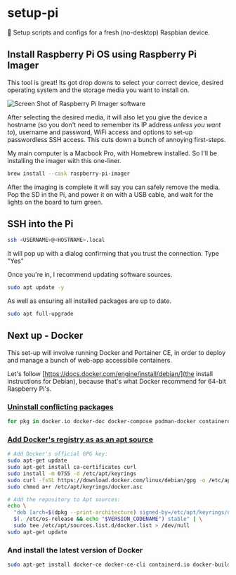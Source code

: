 # setup-pi
🍇 Setup scripts and configs for a fresh (no-desktop) Raspbian device.

## Install Raspberry Pi OS using Raspberry Pi Imager

This tool is great! Its got drop downs to select your correct device, desired operating system and the storage media you want to install on. 

![Screen Shot of Raspberry Pi Imager software](https://github.com/miclgael/setup-pi/assets/4301358/8a5710d0-6b06-451a-9949-3904f7cefd5f)

After selecting the desired media, it will also let you give the device a hostname (so you don't need to remember its IP address _unless you want to_), username and password, WiFi access and options to set-up passwordless SSH access. This cuts down a bunch of annoying first-steps. 

My main computer is a Macbook Pro, with Homebrew installed. So I'll be installing the imager with this one-liner.

```bash
brew install --cask raspberry-pi-imager
```

After the imaging is complete it will say you can safely remove the media. Pop the SD in the Pi, and power it on with a USB cable, and wait for the lights on the board to turn green.

## SSH into the Pi

```bash
ssh <USERNAME>@<HOSTNAME>.local
```

It will pop up with a dialog confirming that you trust the connection. Type "Yes"

Once you're in, I recommend updating software sources. 

```bash
sudo apt update -y 
```

As well as ensuring all installed packages are up to date.

```bash
sudo apt full-upgrade
```

## Next up - Docker

This set-up will involve running Docker and Portainer CE, in order to deploy and manage a bunch of web-app accessibile containers. 

Let's follow [https://docs.docker.com/engine/install/debian/](the install instructions for Debian), because that's what Docker recommend for 64-bit Raspberry Pi's. 

### [Uninstall conflicting packages](https://docs.docker.com/engine/install/debian/#uninstall-old-versions)

```bash
for pkg in docker.io docker-doc docker-compose podman-docker containerd runc; do sudo apt-get remove $pkg; done
```

### [Add Docker's registry as as an apt source](https://docs.docker.com/engine/install/debian/#install-using-the-repository)

```bash
# Add Docker's official GPG key:
sudo apt-get update
sudo apt-get install ca-certificates curl
sudo install -m 0755 -d /etc/apt/keyrings
sudo curl -fsSL https://download.docker.com/linux/debian/gpg -o /etc/apt/keyrings/docker.asc
sudo chmod a+r /etc/apt/keyrings/docker.asc

# Add the repository to Apt sources:
echo \
  "deb [arch=$(dpkg --print-architecture) signed-by=/etc/apt/keyrings/docker.asc] https://download.docker.com/linux/debian \
  $(. /etc/os-release && echo "$VERSION_CODENAME") stable" | \
  sudo tee /etc/apt/sources.list.d/docker.list > /dev/null
sudo apt-get update
```

### And install the latest version of Docker 

```bash
sudo apt-get install docker-ce docker-ce-cli containerd.io docker-buildx-plugin docker-compose-plugin
```

